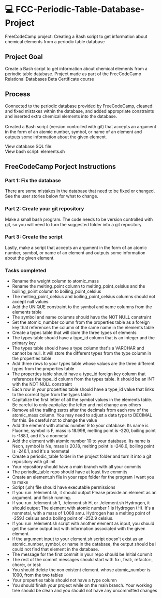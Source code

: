 # 💻 FCC-Periodic-Table-Database-Project
FreeCodeCamp project: Creating a Bash script to get information about chemical elements from a periodic table database

## Project Goal
Create a Bash script to get information about chemical elements from a periodic table database.
Project made as part of the FreeCodeCamp Relational Databases Beta Certificate course

## Process
Connected to the periodic database provided by FreeCodeCamp, cleaned and fixed mistakes within the database, and added appropriate constraints and inserted extra chemical elements into the database.
<br><br>
Created a Bash script (version controlled with git) that accepts an argument in the form of an atomic number, symbol, or name of an element and outputs some information about the given element.

View database SQL file: 
<br>
View bash script: elements.sh

## FreeCodeCamp Porject Instructions

### Part 1: Fix the database

There are some mistakes in the database that need to be fixed or changed. See the user stories below for what to change.

### Part 2: Create your git repository

Make a small bash program. The code needs to be version controlled with git, so you will need to turn the suggested folder into a git repository.

### Part 3: Create the script

Lastly, make a script that accepts an argument in the form of an atomic number, symbol, or name of an element and outputs some information about the given element.

### Tasks completed

<ul>
  <li>Rename the weight column to atomic_mass</li>
  <li>Rename the melting_point column to melting_point_celsius and the boiling_point column to boiling_point_celsius</li>
  <li>The melting_point_celsius and boiling_point_celsius columns should not accept null values</li>
  <li>Add the UNIQUE constraint to the symbol and name columns from the elements table</li>
  <li>The symbol and name columns should have the NOT NULL constraint</li>
  <li>Set the atomic_number column from the properties table as a foreign key that references the column of the same name in the elements table</li>
  <li>Create a types table that will store the three types of elements</li>
  <li>The types table should have a type_id column that is an integer and the primary key</li>
  <li>The types table should have a type column that's a VARCHAR and cannot be null. It will store the different types from the type column in the properties table</li>
  <li>Add three rows to your types table whose values are the three different types from the properties table</li>
  <li>The properties table should have a type_id foreign key column that references the type_id column from the types table. It should be an INT with the NOT NULL constraint</li>
  <li>Each row in your properties table should have a type_id value that links to the correct type from the types table</li>
  <li>Capitalize the first letter of all the symbol values in the elements table. Be careful to only capitalize the letter and not change any others</li>
  <li>Remove all the trailing zeros after the decimals from each row of the atomic_mass column. You may need to adjust a data type to DECIMAL for this. Be careful not to change the value</li>
  <li>Add the element with atomic number 9 to your database. Its name is Fluorine, symbol is F, mass is 18.998, melting point is -220, boiling point is -188.1, and it's a nonmetal</li>
  <li>Add the element with atomic number 10 to your database. Its name is Neon, symbol is Ne, mass is 20.18, melting point is -248.6, boiling point is -246.1, and it's a nonmetal</li>
  <li>Create a periodic_table folder in the project folder and turn it into a git repository with git init</li>
  <li>Your repository should have a main branch with all your commits</li>
  <li>The periodic_table repo should have at least five commits</li>
  <li>Create an element.sh file in your repo folder for the program I want you to make</li>
  <li>Script (.sh) file should have executable permissions</li>
  <li>If you run ./element.sh, it should output Please provide an element as an argument. and finish running.</li>
  <li>If you run ./element.sh 1, ./element.sh H, or ./element.sh Hydrogen, it should output The element with atomic number 1 is Hydrogen (H). It's a nonmetal, with a mass of 1.008 amu. Hydrogen has a melting point of -259.1 celsius and a boiling point of -252.9 celsius.</li>
  <li>If you run ./element.sh script with another element as input, you should get the same output but with information associated with the given element.</li>
  <li>If the argument input to your element.sh script doesn't exist as an atomic_number, symbol, or name in the database, the output should be I could not find that element in the database.</li>
  <li>The message for the first commit in your repo should be Initial commit</li>
  <li>The rest of the commit messages should start with fix:, feat:, refactor:, chore:, or test:</li>
  <li>You should delete the non existent element, whose atomic_number is 1000, from the two tables</li>
  <li>Your properties table should not have a type column</li>
  <li>You should finish your project while on the main branch. Your working tree should be clean and you should not have any uncommitted changes</li>
</ul> 

